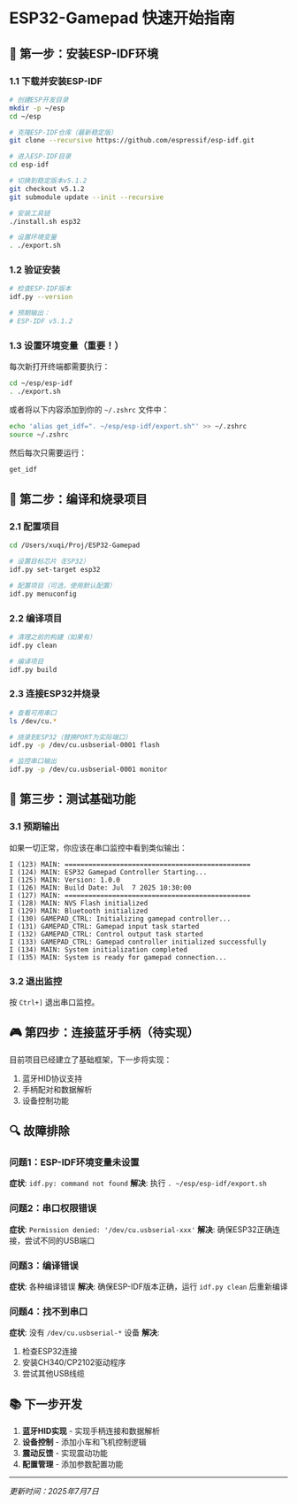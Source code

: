 # ESP32-Gamepad 快速开始指南

## 🚀 第一步：安装ESP-IDF环境

### 1.1 下载并安装ESP-IDF

```bash
# 创建ESP开发目录
mkdir -p ~/esp
cd ~/esp

# 克隆ESP-IDF仓库（最新稳定版）
git clone --recursive https://github.com/espressif/esp-idf.git

# 进入ESP-IDF目录
cd esp-idf

# 切换到稳定版本v5.1.2
git checkout v5.1.2
git submodule update --init --recursive

# 安装工具链
./install.sh esp32

# 设置环境变量
. ./export.sh
```

### 1.2 验证安装

```bash
# 检查ESP-IDF版本
idf.py --version

# 预期输出：
# ESP-IDF v5.1.2
```

### 1.3 设置环境变量（重要！）

每次新打开终端都需要执行：
```bash
cd ~/esp/esp-idf
. ./export.sh
```

或者将以下内容添加到你的 `~/.zshrc` 文件中：
```bash
echo 'alias get_idf=". ~/esp/esp-idf/export.sh"' >> ~/.zshrc
source ~/.zshrc
```

然后每次只需要运行：
```bash
get_idf
```

## 🔧 第二步：编译和烧录项目

### 2.1 配置项目

```bash
cd /Users/xuqi/Proj/ESP32-Gamepad

# 设置目标芯片（ESP32）
idf.py set-target esp32

# 配置项目（可选，使用默认配置）
idf.py menuconfig
```

### 2.2 编译项目

```bash
# 清理之前的构建（如果有）
idf.py clean

# 编译项目
idf.py build
```

### 2.3 连接ESP32并烧录

```bash
# 查看可用串口
ls /dev/cu.*

# 烧录到ESP32（替换PORT为实际端口）
idf.py -p /dev/cu.usbserial-0001 flash

# 监控串口输出
idf.py -p /dev/cu.usbserial-0001 monitor
```

## 📱 第三步：测试基础功能

### 3.1 预期输出

如果一切正常，你应该在串口监控中看到类似输出：
```
I (123) MAIN: ===============================================
I (124) MAIN: ESP32 Gamepad Controller Starting...
I (125) MAIN: Version: 1.0.0
I (126) MAIN: Build Date: Jul  7 2025 10:30:00
I (127) MAIN: ===============================================
I (128) MAIN: NVS Flash initialized
I (129) MAIN: Bluetooth initialized
I (130) GAMEPAD_CTRL: Initializing gamepad controller...
I (131) GAMEPAD_CTRL: Gamepad input task started
I (132) GAMEPAD_CTRL: Control output task started
I (133) GAMEPAD_CTRL: Gamepad controller initialized successfully
I (134) MAIN: System initialization completed
I (135) MAIN: System is ready for gamepad connection...
```

### 3.2 退出监控

按 `Ctrl+]` 退出串口监控。

## 🎮 第四步：连接蓝牙手柄（待实现）

目前项目已经建立了基础框架，下一步将实现：
1. 蓝牙HID协议支持
2. 手柄配对和数据解析
3. 设备控制功能

## 🔍 故障排除

### 问题1：ESP-IDF环境变量未设置
**症状**: `idf.py: command not found`
**解决**: 执行 `. ~/esp/esp-idf/export.sh`

### 问题2：串口权限错误
**症状**: `Permission denied: '/dev/cu.usbserial-xxx'`
**解决**: 确保ESP32正确连接，尝试不同的USB端口

### 问题3：编译错误
**症状**: 各种编译错误
**解决**: 确保ESP-IDF版本正确，运行 `idf.py clean` 后重新编译

### 问题4：找不到串口
**症状**: 没有 `/dev/cu.usbserial-*` 设备
**解决**: 
1. 检查ESP32连接
2. 安装CH340/CP2102驱动程序
3. 尝试其他USB线缆

## 📚 下一步开发

1. **蓝牙HID实现** - 实现手柄连接和数据解析
2. **设备控制** - 添加小车和飞机控制逻辑
3. **震动反馈** - 实现震动功能
4. **配置管理** - 添加参数配置功能

---

*更新时间：2025年7月7日*
